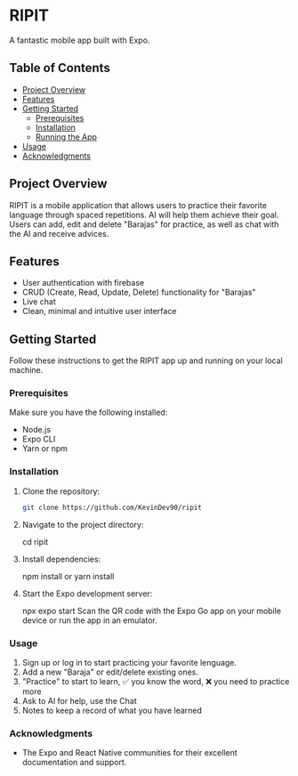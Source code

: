 # RIPIT

A fantastic mobile app built with Expo.

## Table of Contents

- [Project Overview](#project-overview)
- [Features](#features)
- [Getting Started](#getting-started)
  - [Prerequisites](#prerequisites)
  - [Installation](#installation)
  - [Running the App](#running-the-app)
- [Usage](#usage)
- [Acknowledgments](#acknowledgments)

## Project Overview

RIPIT is a mobile application that allows users to practice their favorite language through spaced repetitions. AI will help them achieve their goal.
Users can add, edit and delete "Barajas" for practice, as well as chat with the AI ​​and receive advices.

## Features

- User authentication with firebase
- CRUD (Create, Read, Update, Delete) functionality for "Barajas"
- Live chat
- Clean, minimal and intuitive user interface

## Getting Started

Follow these instructions to get the RIPIT app up and running on your local machine.

### Prerequisites

Make sure you have the following installed:

- Node.js
- Expo CLI
- Yarn or npm

### Installation

1. Clone the repository:

   ```bash
   git clone https://github.com/KevinDev90/ripit

2. Navigate to the project directory:

   cd ripit

3. Install dependencies:

   npm install or yarn install

4. Start the Expo development server:

   npx expo start
   Scan the QR code with the Expo Go app on your mobile device or run the app in an emulator.

### Usage

1. Sign up or log in to start practicing your favorite lenguage.
2. Add a new "Baraja" or edit/delete existing ones.
3. "Practice" to start to learn, ✅ you know the word, ❌ you need to practice more
4. Ask to AI for help, use the Chat
5. Notes to keep a record of what you have learned 

### Acknowledgments

- The Expo and React Native communities for their excellent documentation and support.
